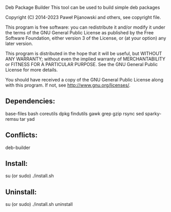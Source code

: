 Deb Package Builder
This tool can be used to build simple deb packages

Copyright (C) 2014-2023 Paweł Pijanowski and others, see copyright file.

This program is free software: you can redistribute it and/or modify
it under the terms of the GNU General Public License as published by
the Free Software Foundation, either version 3 of the License, or
(at your option) any later version.

This program is distributed in the hope that it will be useful,
but WITHOUT ANY WARRANTY; without even the implied warranty of
MERCHANTABILITY or FITNESS FOR A PARTICULAR PURPOSE.  See the
GNU General Public License for more details.

You should have received a copy of the GNU General Public License
along with this program.  If not, see <http://www.gnu.org/licenses/>.

Dependencies:
-------------
base-files
bash
coreutils
dpkg
findutils
gawk
grep
gzip
rsync
sed
sparky-remsu
tar
yad

Conflicts:
-------------
deb-builder

Install:
-------------
su (or sudo) 
./install.sh

Uninstall:
-------------
su (or sudo)
./install.sh uninstall
